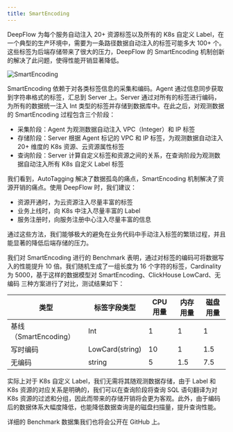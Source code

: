 ```yaml
---
title: SmartEncoding
---
```


DeepFlow 为每个服务自动注入 20+ 资源标签以及所有的 K8s 自定义 Label，在一个典型的生产环境中，需要为一条路径数据自动注入的标签可能多大 100+ 个。这些标签为后端存储带来了很大的压力，DeepFlow 的 SmartEncoding 机制创新的解决了此问题，使得性能开销显著降低。

![SmartEncoding](../about/imgs/smart-encoding.png)

SmartEncoding 依赖于对各类标签信息的采集和编码。Agent 通过信息同步获取到字符串格式的标签，汇总到 Server 上。Server 通过对所有的标签进行编码，为所有的数据统一注入 Int 类型的标签并存储到数据库中。在此之后，对观测数据的 SmartEncoding 过程包含三个阶段：
- 采集阶段：Agent 为观测数据自动注入 VPC（Integer）和 IP 标签
- 存储阶段：Server 根据 Agent 标记的 VPC 和 IP 标签，为观测数据自动注入 20+ 维度的 K8s 资源、云资源属性标签
- 查询阶段：Server 计算自定义标签和资源之间的关系，在查询阶段为观测数据自动注入所有 K8s 自定义 Label 标签

我们看到，AutoTagging 解决了数据孤岛的痛点，SmartEncoding 机制解决了资源开销的痛点。使用 DeepFlow 时，我们建议：
- 资源开通时，为云资源注入尽量丰富的标签
- 业务上线时，向 K8s 中注入尽量丰富的 Label
- 服务注册时，向服务注册中心注入尽量丰富的信息

通过这些方法，我们能够极大的避免在业务代码中手动注入标签的繁琐过程，并且能显著的降低后端存储的压力。

我们对 SmartEncoding 进行的 Benchmark 表明，通过对标签的编码可将数据写入的性能提升 10 倍。我们随机生成了一组长度为 16 个字符的标签，Cardinality 为 5000，基于这样的数据模型对 SmartEncoding、ClickHouse LowCard、无编码 三种方案进行了对比，测试结果如下：

| 类型                  | 标签字段类型    | CPU 用量 | 内存用量 | 磁盘用量 |
| --------------------  | --------------  | -------- | -------- | -------- |
| 基线（SmartEncoding） | Int             | 1        | 1        | 1        |
| 写时编码              | LowCard(string) | 10       | 1        | 1.5      |
| 无编码                | string          | 5        | 1.5      | 7.5      |

实际上对于 K8s 自定义 Label，我们无需将其随观测数据存储，由于 Label 和 K8s 资源的对应关系是明确的，我们可以在查询阶段将查询 SQL 语句翻译为对 K8s 资源的过滤和分组，因此而带来的存储开销将会更为客观。此外，由于编码后的数据体系大幅度降低，也能降低数据查询是的磁盘扫描量，提升查询性能。

详细的 Benchmark 数据集我们也将会公开在 GitHub 上。
